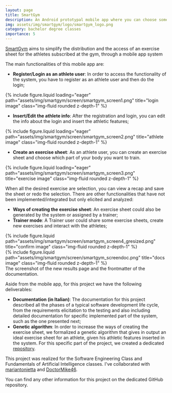 ```yaml
---
layout: page
title: SmartGym
description: An Android prototypal mobile app where you can choose some body weight exercises.
img: assets/img/smartgym/logo/smartgym_logo.png
category: bachelor degree classes
importance: 5
---
```


<a href="https://github.com/Tensa53/SmartGym">SmartGym</a> aims to simplify the distribution and the access of an
exercise sheet for the athletes subscribed at the gym, through a mobile app system

The main functionalities of this mobile app are:

- **Register/Login as an athlete user**: In order to access the functionality of the system, you have to register as an
athlete user and then do the login;
<div class="row">
    <div class="col-sm mt-3 mt-md-0">
        {% include figure.liquid loading="eager" path="assets/img/smartgym/screen/smartgym_screen1.png" 
      title="login image" class="img-fluid rounded z-depth-1" %}
    </div>
</div>

- **Insert/Edit the athlete info**: After the registration and login, you can edit the info about the login and
insert the athletic features;
<div class="row">
    <div class="col-sm mt-3 mt-md-0">
        {% include figure.liquid loading="eager" path="assets/img/smartgym/screen/smartgym_screen2.png" 
      title="athlete image" class="img-fluid rounded z-depth-1" %}
    </div>
</div>

- **Create an exercise sheet**: As an athlete user, you can create an exercise sheet and choose which part of your
body you want to train.
<div class="row">
    <div class="col-sm mt-3 mt-md-0">
        {% include figure.liquid loading="eager" path="assets/img/smartgym/screen/smartgym_screen3.png" 
      title="exercise image" class="img-fluid rounded z-depth-1" %}
    </div>
</div>

When all the desired exercise are selection, you can view a recap and save the sheet or redo the selection.
There are other functionalities that have not been implemented/integrated but only elicited and analyzed:

- **Ways of creating the exercise sheet**: An exercise sheet could also be generated by the system or assigned by a
  trainer;
- **Trainer mode**: A Trainer user could share some exercise sheets, create new exercises and interact with the athletes;

<div class="row justify-content-sm-center">
    <div class="col-sm-8 mt-3 mt-md-0">
        {% include figure.liquid path="assets/img/smartgym/screen/smartgym_screen4_gresized.png" 
      title="confirm image" class="img-fluid rounded z-depth-1" %}
    </div>
    <div class="col-sm-4 mt-3 mt-md-0">
        {% include figure.liquid path="assets/img/smartgym/screen/smartgym_screendoc.png" 
      title="docs image" class="img-fluid rounded z-depth-1" %}
    </div>
</div>
<div class="caption">
    The screenshot of the new results page and the frontmatter of the documentation.
</div>

Aside from the mobile app, for this project we have the following deliverables:

- **Documentation (in Italian)**: The documentation for this project described all the phases of a typical software
  development life cycle, from the requirements elicitation to the testing and also including detailed documentation
  for specific implemented part of the system, such as the one presented next;
- **Genetic algorithm**: In order to increase the ways of creating the exercise sheet, we formalized a genetic algorithm
  that gives in output an ideal exercise sheet for an athlete, given his athletic features inserted in the system.
  For this specific part of the project, we created a dedicated
  <a href="https://github.com/Tensa53/VirtualTrainer">repository</a>.

This project was realized for the Software Engineering Class and Fundamentals of Artificial Intelligence classes.
I've collaborated with <a href="https://github.com/mariantonietta-maselli">mariantonietta</a>
and <a href="https://github.com/DoctorMike46">DoctorMike46</a>.

You can find any other information for this project on the dedicated GitHub repository.
